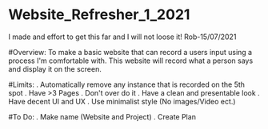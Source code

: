 # Website_Refresher_1_2021

I made and effort to get this far and I will not loose it! Rob-15/07/2021

#Overview:
To make a basic website that can record a users input using a process I'm comfortable with. This website will record what a person says and display it on the screen. 

#Limits:
. Automatically remove any instance that is recorded on the 5th spot
. Have >3 Pages
. Don't over do it
. Have a clean and presentable look
. Have decent UI and UX
. Use minimalist style (No images/Video ect.)

#To Do:
. Make name (Website and Project)
. Create Plan

